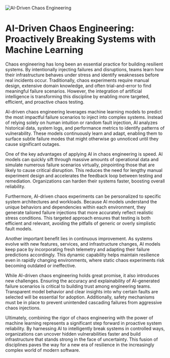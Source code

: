 ![AI-Driven Chaos Engineering](https://images.unsplash.com/photo-1504384308090-c894fdcc538d?ixlib=rb-4.0.3&auto=format&fit=crop&w=1950&q=80)

# AI-Driven Chaos Engineering: Proactively Breaking Systems with Machine Learning

Chaos engineering has long been an essential practice for building resilient systems. By intentionally injecting failures and disruptions, teams learn how their infrastructure behaves under stress and identify weaknesses before real incidents occur. Traditionally, chaos experiments require manual design, extensive domain knowledge, and often trial-and-error to find meaningful failure scenarios. However, the integration of artificial intelligence is transforming this discipline by enabling more targeted, efficient, and proactive chaos testing.

AI-driven chaos engineering leverages machine learning models to predict the most impactful failure scenarios to inject into complex systems. Instead of relying solely on human intuition or random fault injection, AI analyzes historical data, system logs, and performance metrics to identify patterns of vulnerability. These models continuously learn and adapt, enabling them to surface subtle failure modes that might otherwise go unnoticed until they cause significant outages.

One of the key advantages of applying AI in chaos engineering is speed. AI models can quickly sift through massive amounts of operational data and simulate numerous failure scenarios virtually, pinpointing those that are likely to cause critical disruption. This reduces the need for lengthy manual experiment design and accelerates the feedback loop between testing and remediation. Organizations can harden their systems faster, boosting overall reliability.

Furthermore, AI-driven chaos experiments can be personalized to specific system architectures and workloads. Because AI models understand the unique behaviors and dependencies within each environment, they generate tailored failure injections that more accurately reflect realistic stress conditions. This targeted approach ensures that testing is both efficient and relevant, avoiding the pitfalls of generic or overly simplistic fault models.

Another important benefit lies in continuous improvement. As systems evolve with new features, services, and infrastructure changes, AI models keep pace by incorporating fresh telemetry and adapting their failure predictions accordingly. This dynamic capability helps maintain resilience even in rapidly changing environments, where static chaos experiments risk becoming outdated or ineffective.

While AI-driven chaos engineering holds great promise, it also introduces new challenges. Ensuring the accuracy and explainability of AI-generated failure scenarios is critical to building trust among engineering teams. Transparent model behavior and clear insights into why certain faults are selected will be essential for adoption. Additionally, safety mechanisms must be in place to prevent unintended cascading failures from aggressive chaos injections.

Ultimately, combining the rigor of chaos engineering with the power of machine learning represents a significant step forward in proactive system reliability. By harnessing AI to intelligently break systems in controlled ways, organizations can uncover hidden vulnerabilities faster and build infrastructure that stands strong in the face of uncertainty. This fusion of disciplines paves the way for a new era of resilience in the increasingly complex world of modern software.
